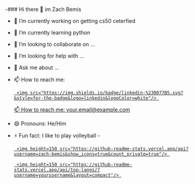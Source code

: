 -### Hi there 👋 im Zach Bemis

 

- 🔭 I’m currently working on getting cs50 ceterfied 

- 🌱 I’m currently learning python

- 👯 I’m looking to collaborate on ... 

- 🤔 I’m looking for help with ... 

- 💬 Ask me about ... 

- 📫 How to reach me: <p align='center'> 

   <a href="https://www.linkedin.com/in/zachary-bemis-8b9305328/"> 

       <img src="https://img.shields.io/badge/linkedin-%230077B5.svg?&style=for-the-badge&logo=linkedin&logoColor=white"/> 

   📫 How to reach me: <a href='mailto:your.email@example.com'>your.email@example.com</a> 

</p> 

- 😄 Pronouns: He/Him

- ⚡ Fun fact: I like to play volleyball
-<p align='center'> 

   <a href="https://github-readme-stats.vercel.app/api?username=zach-bemis&show_icons=true&count_private=true"> 

       <img height=150 src="https://github-readme-stats.vercel.app/api?username=zach-bemis&show_icons=true&count_private=true"/> 

   </a> 

   <a href="https://github.com/zach-bemis/github-readme-stats"> 

       <img height=150 src="https://github-readme-stats.vercel.app/api/top-langs/?username=yourusername&layout=compact"/> 

   </a> 

</p> 

</p> 


<!---
zach-bemis/zach-bemis is a ✨ special ✨ repository because its `README.md` (this file) appears on your GitHub profile.
You can click the Preview link to take a look at your changes.
--->
